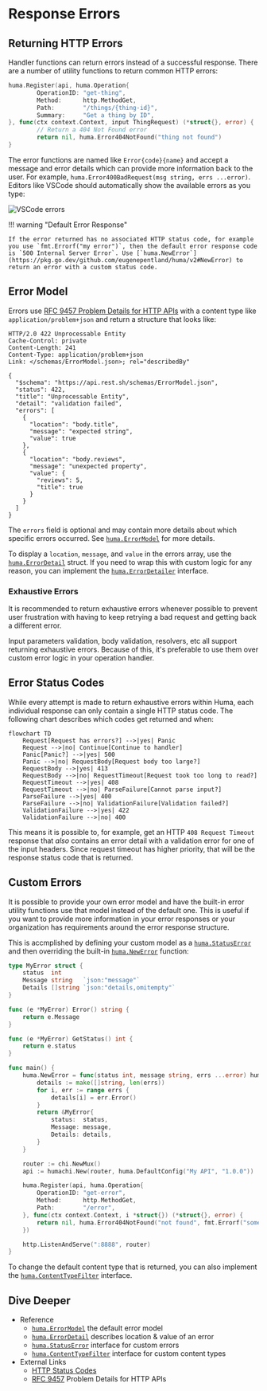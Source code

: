 # Response Errors

## Returning HTTP Errors

Handler functions can return errors instead of a successful response. There are a number of utility functions to return common HTTP errors:

```go title="code.go" hl_lines="7-8"
huma.Register(api, huma.Operation{
		OperationID: "get-thing",
		Method:      http.MethodGet,
		Path:        "/things/{thing-id}",
		Summary:     "Get a thing by ID",
}, func(ctx context.Context, input ThingRequest) (*struct{}, error) {
		// Return a 404 Not Found error
		return nil, huma.Error404NotFound("thing not found")
}
```

The error functions are named like `Error{code}{name}` and accept a message and error details which can provide more information back to the user. For example, `huma.Error400BadRequest(msg string, errs ...error)`. Editors like VSCode should automatically show the available errors as you type:

![VSCode errors](vscode-errors.png)

!!! warning "Default Error Response"

    If the error returned has no associated HTTP status code, for example you use `fmt.Errorf("my error")`, then the default error response code is `500 Internal Server Error`. Use [`huma.NewError`](https://pkg.go.dev/github.com/eugenepentland/huma/v2#NewError) to return an error with a custom status code.

## Error Model

Errors use [RFC 9457 Problem Details for HTTP APIs](https://tools.ietf.org/html/rfc9457) with a content type like `application/problem+json` and return a structure that looks like:

```http title="HTTP Response"
HTTP/2.0 422 Unprocessable Entity
Cache-Control: private
Content-Length: 241
Content-Type: application/problem+json
Link: </schemas/ErrorModel.json>; rel="describedBy"

{
  "$schema": "https://api.rest.sh/schemas/ErrorModel.json",
  "status": 422,
  "title": "Unprocessable Entity",
  "detail": "validation failed",
  "errors": [
    {
      "location": "body.title",
      "message": "expected string",
      "value": true
    },
    {
      "location": "body.reviews",
      "message": "unexpected property",
      "value": {
        "reviews": 5,
        "title": true
      }
    }
  ]
}
```

The `errors` field is optional and may contain more details about which specific errors occurred. See [`huma.ErrorModel`](https://pkg.go.dev/github.com/eugenepentland/huma/v2#ErrorModel) for more details.

To display a `location`, `message`, and `value` in the errors array, use the [`huma.ErrorDetail`](https://pkg.go.dev/github.com/eugenepentland/huma/v2#ErrorDetail) struct. If you need to wrap this with custom logic for any reason, you can implement the [`huma.ErrorDetailer`](https://pkg.go.dev/github.com/eugenepentland/huma/v2#ErrorDetailer) interface.

### Exhaustive Errors

It is recommended to return exhaustive errors whenever possible to prevent user frustration with having to keep retrying a bad request and getting back a different error.

Input parameters validation, body validation, resolvers, etc all support returning exhaustive errors. Because of this, it's preferable to use them over custom error logic in your operation handler.

## Error Status Codes

While every attempt is made to return exhaustive errors within Huma, each individual response can only contain a single HTTP status code. The following chart describes which codes get returned and when:

```mermaid
flowchart TD
	Request[Request has errors?] -->|yes| Panic
	Request -->|no| Continue[Continue to handler]
	Panic[Panic?] -->|yes| 500
	Panic -->|no| RequestBody[Request body too large?]
	RequestBody -->|yes| 413
	RequestBody -->|no| RequestTimeout[Request took too long to read?]
	RequestTimeout -->|yes| 408
	RequestTimeout -->|no| ParseFailure[Cannot parse input?]
	ParseFailure -->|yes| 400
	ParseFailure -->|no| ValidationFailure[Validation failed?]
	ValidationFailure -->|yes| 422
	ValidationFailure -->|no| 400
```

This means it is possible to, for example, get an HTTP `408 Request Timeout` response that _also_ contains an error detail with a validation error for one of the input headers. Since request timeout has higher priority, that will be the response status code that is returned.

## Custom Errors

It is possible to provide your own error model and have the built-in error utility functions use that model instead of the default one. This is useful if you want to provide more information in your error responses or your organization has requirements around the error response structure.

This is accmplished by defining your custom model as a [`huma.StatusError`](https://pkg.go.dev/github.com/eugenepentland/huma/v2#StatusError) and then overriding the built-in [`huma.NewError`](https://pkg.go.dev/github.com/eugenepentland/huma/v2#NewError) function:

```go title="code.go" hl_lines="1-13 16-26 36"
type MyError struct {
	status  int
	Message string   `json:"message"`
	Details []string `json:"details,omitempty"`
}

func (e *MyError) Error() string {
	return e.Message
}

func (e *MyError) GetStatus() int {
	return e.status
}

func main() {
	huma.NewError = func(status int, message string, errs ...error) huma.StatusError {
		details := make([]string, len(errs))
		for i, err := range errs {
			details[i] = err.Error()
		}
		return &MyError{
			status:  status,
			Message: message,
			Details: details,
		}
	}

	router := chi.NewMux()
	api := humachi.New(router, huma.DefaultConfig("My API", "1.0.0"))

	huma.Register(api, huma.Operation{
		OperationID: "get-error",
		Method:      http.MethodGet,
		Path:        "/error",
	}, func(ctx context.Context, i *struct{}) (*struct{}, error) {
		return nil, huma.Error404NotFound("not found", fmt.Errorf("some-other-error"))
	})

	http.ListenAndServe(":8888", router)
}
```

To change the default content type that is returned, you can also implement the [`huma.ContentTypeFilter`](https://pkg.go.dev/github.com/eugenepentland/huma/v2#ContentTypeFilter) interface.

## Dive Deeper

-   Reference
    -   [`huma.ErrorModel`](https://pkg.go.dev/github.com/eugenepentland/huma/v2#ErrorModel) the default error model
    -   [`huma.ErrorDetail`](https://pkg.go.dev/github.com/eugenepentland/huma/v2#ErrorDetail) describes location & value of an error
    -   [`huma.StatusError`](https://pkg.go.dev/github.com/eugenepentland/huma/v2#StatusError) interface for custom errors
    -   [`huma.ContentTypeFilter`](https://pkg.go.dev/github.com/eugenepentland/huma/v2#ContentTypeFilter) interface for custom content types
-   External Links
    -   [HTTP Status Codes](https://developer.mozilla.org/en-US/docs/Web/HTTP/Status)
    -   [RFC 9457](https://tools.ietf.org/html/rfc9457) Problem Details for HTTP APIs
